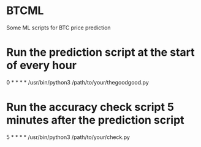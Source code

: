 # BTCML
Some ML scripts for BTC price prediction

# Run the prediction script at the start of every hour
0 * * * * /usr/bin/python3 /path/to/your/thegoodgood.py

# Run the accuracy check script 5 minutes after the prediction script
5 * * * * /usr/bin/python3 /path/to/your/check.py
